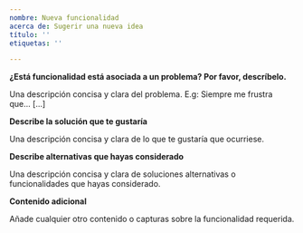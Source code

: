 ```yaml
---
nombre: Nueva funcionalidad
acerca de: Sugerir una nueva idea
título: ''
etiquetas: ''

---
```


**¿Está funcionalidad está asociada a un problema? Por favor, descríbelo.**

Una descripción concisa y clara del problema. E.g: Siempre me frustra que... [...]

**Describe la solución que te gustaría**


Una descripción concisa y clara de lo que te gustaría que ocurriese.

**Describe alternativas que hayas considerado**

Una descripción concisa y clara de soluciones alternativas o funcionalidades que hayas considerado.

**Contenido adicional**

Añade cualquier otro contenido o capturas sobre la funcionalidad requerida.
